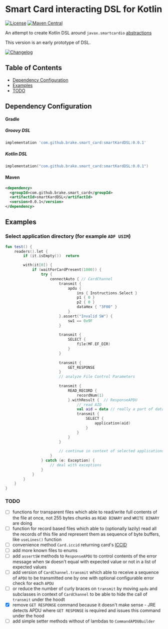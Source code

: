 # Smart Card interacting DSL for Kotlin

[![License](https://img.shields.io/badge/License-Apache%202.0-blue.svg)](https://www.apache.org/licenses/LICENSE-2.0.txt) [![Maven Central](https://img.shields.io/maven-central/v/com.github.brake.smart_card/smartKardDSL.svg?label=Maven%20Central)](https://search.maven.org/search?q=g:%22com.github.brake.smart_card%22%20AND%20a:%22smartKardDSL%22)

An attempt to create Kotlin DSL around `javax.smartcardio` [abstractions](https://docs.oracle.com/javase/7/docs/jre/api/security/smartcardio/spec/javax/smartcardio/package-summary.html) 

This version is an early prototype of DSL.

[![Changelog](https://img.shields.io/badge/CHANGELOG-Click%20Here-green.svg?longCache=true&style=for-the-badge)](CHANGELOG.md)

## Table of Contents

* [Dependency Configuration](#dependency-configuration)
* [Examples](#examples)
* [TODO](#todo)

## Dependency Configuration

#### Gradle

##### Groovy DSL
```groovy
implementation 'com.github.brake.smart_card:smartKardDSL:0.0.1'
```

##### Kotlin DSL
```kotlin
implementation("com.github.brake.smart_card:smartKardDSL:0.0.1")
```

#### Maven

```xml
<dependency>
  <groupId>com.github.brake.smart_card</groupId>
  <artifactId>smartKardDSL</artifactId>
  <version>0.0.1</version>
</dependency>
```

## Examples

### Select application directory (for example `ADF USIM`)

```kotlin
fun test() {
    readers().let {
        if (it.isEmpty())  return

        with(it[0]) {
            if (waitForCardPresent(1000)) {
                try {
                    connectAuto { // CardChannel
                        transmit {
                            apdu {
                                ins { Instructions.Select }
                                p1 { 0 }
                                p2 { 0 }
                                dataHex { "3F00" }
                            }
                        }.assert("Invalid SW") {
                            sw1 == 0x9F
                        }
                        
                        transmit {
                            SELECT {
                                file(MF.EF_DIR)    
                            }
                        }
                        
                        transmit {
                            GET_RESPONSE
                        }
                        // analyze File Control Parameters
                        
                        transmit {
                            READ_RECORD {
                                recordNum(1)
                            }.withResult {  // ResponseAPDU
                                // read AID
                                val aid = data // really a part of data
                                transmit {
                                    SELECT {
                                        application(aid)
                                    }
                                }
                            }
                        }
                        
                        // continue in context of selected applications' DF
                    }
                } catch (e: Exception) {
                    // deal with exceptions
                }
            }
        }
    }
}

```

### TODO

- [ ] functions for transparent files which able to read/write full contents of the file at once, not 255 bytes chunks as `READ BINARY` and `WRITE BINARY` are doing
- [ ] function for record based files which able to (optionally lazily) read all the records of this file and represent them as sequence of byte buffers, like `useLines()` function 
- [ ] convenience method `Card.iccid` returning card's [ICCID](https://en.wikipedia.org/wiki/SIM_card#ICCID) 
- [ ] add more known files to enums
- [ ] add `assertSW` methods to `ResponseAPDU` to control contents of the error message when `SW` doesn't equal with expected value or not in a list of expected values
- [ ] add version of `CardChannel.transmit` which able to receive a sequence of `APDU` to be transmitted one by one with optional configurable error check for each `APDU`
- [ ] or reduce the number of curly braces on `transmit` by moving `apdu` and subclasses in context of `CardChannel` to be able to hide the call of `transmit` under the hoodt
- [X] remove `GET RESPONSE` command because it doesn't make sense - JRE detects APDU where `GET RESPONSE` is required and issues this command under the hood
- [ ] add simple setter methods without of lambdas to `CommandAPDUBuilder`
